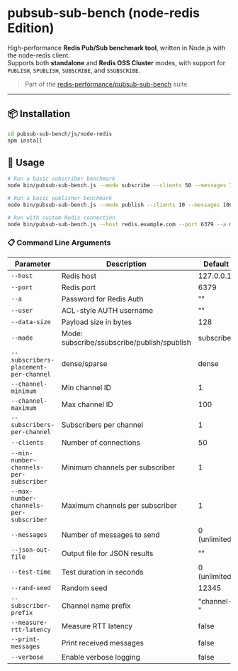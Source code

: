 # pubsub-sub-bench (node-redis Edition)

High-performance **Redis Pub/Sub benchmark tool**, written in Node.js with the node-redis client.  
Supports both **standalone** and **Redis OSS Cluster** modes, with support for `PUBLISH`, `SPUBLISH`, `SUBSCRIBE`, and `SSUBSCRIBE`.

> Part of the [redis-performance/pubsub-sub-bench](https://github.com/redis-performance/pubsub-sub-bench) suite.

---

## 📦 Installation

```bash
cd pubsub-sub-bench/js/node-redis
npm install
```

## 🚀 Usage

```bash
# Run a basic subscriber benchmark
node bin/pubsub-sub-bench.js --mode subscribe --clients 50 --messages 1000

# Run a basic publisher benchmark
node bin/pubsub-sub-bench.js --mode publish --clients 10 --messages 1000

# Run with custom Redis connection
node bin/pubsub-sub-bench.js --host redis.example.com --port 6379 --a mypassword
```

### 📋 Command Line Arguments

| Parameter | Description | Default |
|-----------|-------------|---------|
| `--host` | Redis host | 127.0.0.1 |
| `--port` | Redis port | 6379 |
| `--a` | Password for Redis Auth | "" |
| `--user` | ACL-style AUTH username | "" |
| `--data-size` | Payload size in bytes | 128 |
| `--mode` | Mode: subscribe/ssubscribe/publish/spublish | subscribe |
| `--subscribers-placement-per-channel` | dense/sparse | dense |
| `--channel-minimum` | Min channel ID | 1 |
| `--channel-maximum` | Max channel ID | 100 |
| `--subscribers-per-channel` | Subscribers per channel | 1 |
| `--clients` | Number of connections | 50 |
| `--min-number-channels-per-subscriber` | Minimum channels per subscriber | 1 |
| `--max-number-channels-per-subscriber` | Maximum channels per subscriber | 1 |
| `--messages` | Number of messages to send | 0 (unlimited) |
| `--json-out-file` | Output file for JSON results | "" |
| `--test-time` | Test duration in seconds | 0 (unlimited) |
| `--rand-seed` | Random seed | 12345 |
| `--subscriber-prefix` | Channel name prefix | "channel-" |
| `--measure-rtt-latency` | Measure RTT latency | false |
| `--print-messages` | Print received messages | false |
| `--verbose` | Enable verbose logging | false |